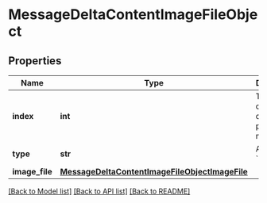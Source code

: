 # MessageDeltaContentImageFileObject

## Properties
Name | Type | Description | Notes
------------ | ------------- | ------------- | -------------
**index** | **int** | The index of the content part in the message. | 
**type** | **str** | Always &#x60;image_file&#x60;. | 
**image_file** | [**MessageDeltaContentImageFileObjectImageFile**](MessageDeltaContentImageFileObjectImageFile.md) |  | [optional] 

[[Back to Model list]](../README.md#documentation-for-models) [[Back to API list]](../README.md#documentation-for-api-endpoints) [[Back to README]](../README.md)

